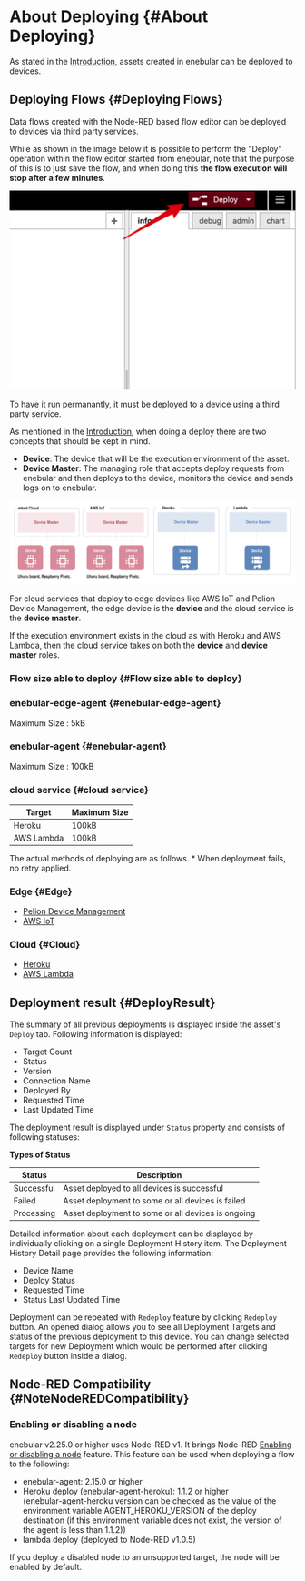 # About Deploying {#About Deploying}

As stated in the [Introduction](../INDEX.md), assets created in enebular can be deployed to devices.

## Deploying Flows {#Deploying Flows}

Data flows created with the Node-RED based flow editor can be deployed to devices via third party services.

While as shown in the image below it is possible to perform the "Deploy" operation within the flow editor started from enebular, note that the purpose of this is to just save the flow, and when doing this **the flow execution will stop after a few minutes**.

![deploybutton](./../../img/Deploy/Index-deploybutton.png)

To have it run permanantly, it must be deployed to a device using a third party service.

As mentioned in the [Introduction](../INDEX.md), when doing a deploy there are two concepts that should be kept in mind.

- **Device**: The device that will be the execution environment of the asset.
- **Device Master**: The managing role that accepts deploy requests from enebular and then deploys to the device, monitors the device and sends logs on to enebular.

![devices](./../../img/Deploy/Index-devices.png)

For cloud services that deploy to edge devices like AWS IoT and Pelion Device Management, the edge device is the **device** and the cloud service is the **device master**.

If the execution environment exists in the cloud as with Heroku and AWS Lambda, then the cloud service takes on both the **device** and **device master** roles.

### Flow size able to deploy {#Flow size able to deploy}

### enebular-edge-agent {#enebular-edge-agent}

Maximum Size : 5kB

### enebular-agent {#enebular-agent}

Maximum Size : 100kB

### cloud service {#cloud service}

| Target     | Maximum Size |
| ---------- | ------------ |
| Heroku     | 100kB        |
| AWS Lambda | 100kB        |

The actual methods of deploying are as follows. \* When deployment fails, no retry applied.

### Edge {#Edge}

- [Pelion Device Management](./DeployFlow/mbed/index.md)
- [AWS IoT](./DeployFlow/AWSIoT/index.md)

### Cloud {#Cloud}

- [Heroku](./DeployFlow/Heroku/index.md)
- [AWS Lambda](./DeployFlow/Lambda/index.md)

## Deployment result {#DeployResult}

The summary of all previous deployments is displayed inside the asset's `Deploy` tab.
Following information is displayed:

- Target Count
- Status
- Version
- Connection Name
- Deployed By
- Requested Time
- Last Updated Time

The deployment result is displayed under `Status` property and consists of following statuses:

**Types of Status**

| Status     | Description                                        |
| ---------- | -------------------------------------------------- |
| Successful | Asset deployed to all devices is successful        |
| Failed     | Asset deployment to some or all devices is failed  |
| Processing | Asset deployment to some or all devices is ongoing |

Detailed information about each deployment can be displayed by individually clicking on a single Deployment History item.
The Deployment History Detail page provides the following information:

- Device Name
- Deploy Status
- Requested Time
- Status Last Updated Time

Deployment can be repeated with `Redeploy` feature by clicking `Redeploy` button.
An opened dialog allows you to see all Deployment Targets and status of the previous deployment to this device.
You can change selected targets for new Deployment which would be performed after clicking `Redeploy` button inside a dialog.

## Node-RED Compatibility {#NoteNodeREDCompatibility}

### Enabling or disabling a node

enebular v2.25.0 or higher uses Node-RED v1. It brings Node-RED [Enabling or disabling a node](https://nodered.org/docs/user-guide/editor/workspace/nodes#enabling-or-disabling-a-node) feature.
This feature can be used when deploying a flow to the following:

- enebular-agent: 2.15.0 or higher
- Heroku deploy (enebular-agent-heroku): 1.1.2 or higher  
 (enebular-agent-heroku version can be checked as the value of the environment variable AGENT_HEROKU_VERSION of the deploy destination (if this environment variable does not exist, the version of the agent is less than 1.1.2))
- lambda deploy (deployed to Node-RED v1.0.5)

If you deploy a disabled node to an unsupported target, the node will be enabled by default.
